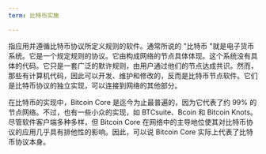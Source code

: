 ```yaml
---
term: 比特币实施

---
```

指应用并遵循比特币协议所定义规则的软件。通常所说的 "比特币 "就是电子货币系统。它是一个规定规则的协议。它由构成网络的节点具体体现。这个系统没有具体的代码。它只是一套广泛的默许规则，由用户通过他们的节点达成共识。然而，那些有计算机代码，因此可以开发、维护和修改的，反而是比特币节点软件。它们是比特币协议的独立实现，可以连接到网络的其他部分。

在比特币的实现中，Bitcoin Core 是迄今为止最普遍的，因为它代表了约 99% 的节点网络。不过，也有一些小众的实现，如 BTCsuite、Bcoin 和 Bitcoin Knots。尽管软件客户端多种多样，但 Bitcoin Core 在网络中的主导地位使其对比特币协议的应用几乎具有排他性的影响。因此，可以说 Bitcoin Core 实际上代表了比特币协议本身。